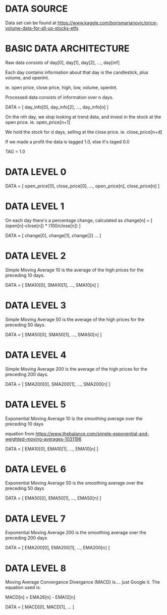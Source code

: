 # DATA SOURCE

Data set can be found at https://www.kaggle.com/borismarjanovic/price-volume-data-for-all-us-stocks-etfs

# BASIC DATA ARCHITECTURE

Raw data consists of day[0], day[1], day[2], ..., day[inf]

Each day contains information about that day is the candlestick, plus volume, and openInt.

ie. open price, close price, high, low, volume, openInt.

Processed data consists of information over n days.

DATA = [ day_info[0], day_info[2], ..., day_info[n] ]

On the nth day, we stop looking at trend data, and invest in the stock at the open price. ie. open_price[n+1]

We hold the stock for d days, selling at the close price. ie. close_price[n+d]

If we made a profit the data is tagged 1.0, else it's taged 0.0

TAG = 1.0

# DATA LEVEL 0

DATA = [ open_price[0], close_price[0], ..., open_price[n], close_price[n] ]

# DATA LEVEL 1

On each day there's a percentage change, calculated as change[n] = [ (open[n]-close[n]) * (100/close[n]) ]

DATA = [ change[0], change[1], change[2] ... ]

# DATA LEVEL 2

Simple Moving Average 10 is the average of the high prices for the preceding 10 days.

DATA = [ SMA10[0], SMA10[1], ..., SMA10[n] ]

# DATA LEVEL 3

Simple Moving Average 50 is the average of the high prices for the preceding 50 days.

DATA = [ SMA50[0], SMA50[1], ..., SMA50[n] ]

# DATA LEVEL 4

Simple Moving Average 200 is the average of the high prices for the preceding 200 days.

DATA = [ SMA200[0], SMA200[1], ..., SMA200[n] ]

# DATA LEVEL 5

Exponential Moving Average 10 is the smoothing average over the preceding 10 days

equation from https://www.thebalance.com/simple-exponential-and-weighted-moving-averages-1031196

DATA = [ EMA10[0], EMA10[1], ..., EMA10[n] ]

# DATA LEVEL 6

Exponential Moving Average 50 is the smoothing average over the preceding 50 days

DATA = [ EMA50[0], EMA50[1], ..., EMA50[n] ]

# DATA LEVEL 7

Exponential Moving Average 200 is the smoothing average over the preceding 200 days

DATA = [ EMA200[0], EMA200[1], ..., EMA200[n] ]

# DATA LEVEL 8

Moving Average Convergance Divergance (MACD) is.... just Google it. The equation used is: 

MACD[n] = EMA26[n] - EMA12[n]

DATA = [ MACD[0], MACD[1], ... ]
